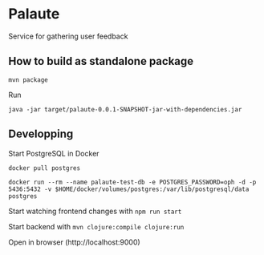 # Palaute

Service for gathering user feedback

## How to build as standalone package

`mvn package`

Run 

`java -jar target/palaute-0.0.1-SNAPSHOT-jar-with-dependencies.jar`

## Developping

Start PostgreSQL in Docker 
```
docker pull postgres

docker run --rm --name palaute-test-db -e POSTGRES_PASSWORD=oph -d -p 5436:5432 -v $HOME/docker/volumes/postgres:/var/lib/postgresql/data  postgres

``` 

Start watching frontend changes with `npm run start` 

Start backend with `mvn clojure:compile clojure:run`

Open in browser (http://localhost:9000)

